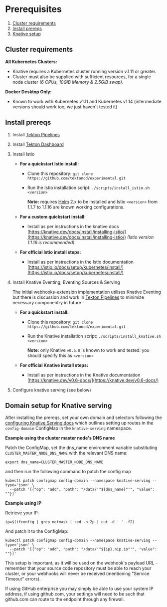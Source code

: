 # Prerequisites

1. [Cluster requirements](#cluster-requirements)
2. [Install prereqs](#install-prereqs)
3. [Knative setup](#domain-setup-for-knative-serving)

## Cluster requirements

**All Kubernetes Clusters:**

- Knative requires a Kubernetes cluster running version v.1.11 or greater.
- Cluster must also be supplied with sufficient resources, for a single node cluster _(6 CPUs, 10GiB Memory & 2.5GiB swap)_.

**Docker Desktop Only:**

- Known to work with Kubernetes v1.11 and Kubernetes v1.14 (intermediate versions should work too, we just haven't tested it)

## Install prereqs

1. Install [Tekton Pipelines](https://github.com/tektoncd/pipeline/blob/master/docs/install.md) 

2. Install [Tekton Dashboard](https://github.com/tektoncd/dashboard)

3. Install Istio

   - **For a quickstart Istio install:**
 
       - Clone this repository: `git clone https://github.com/tektoncd/experimental.git`
       - Run the Istio installation script: `./scripts/install_istio.sh <version>`

         **Note:** requires [Helm](https://helm.sh/docs/using_helm/#installing-helm) 2.x to be installed and Istio `<version>` from 1.1.7 to 1.1.16 are known working configurations.

   - **For a custom quickstart install:**

       - Install as per instructions in the knative docs [https://knative.dev/docs/install/installing-istio/](https://knative.dev/docs/install/installing-istio/) _(Istio version 1.1.16 is recommended)_

   - **For official Istio install steps:**

       - Install as per instructions in the Istio documentation [https://istio.io/docs/setup/kubernetes/install/](https://istio.io/docs/setup/kubernetes/install/)

4. Install Knative Eventing, Eventing Sources & Serving

    The initial webhooks-extension implementation utilises Knative Eventing but there is discussion and work in [Tekton Pipelines](https://github.com/tektoncd/pipeline) to minimize necessary componentry in future.

   - **For a quickstart install:**
   
       - Clone this repository: `git clone https://github.com/tektoncd/experimental.git`
       - Run the Knative installation script: `./scripts/install_knative.sh <version>` 
         
         **Note:** only Knative `v0.6.0` is known to work and tested: you should specify this as `<version>`

   - **For official Knative install steps:**
   
       - Install as per instructions in the Knative documentation [https://knative.dev/v0.6-docs/](https://knative.dev/v0.6-docs/)

5.  Configure knative serving (see below)  


## Domain setup for Knative serving

After installing the prereqs, set your own domain and selectors following the [configuring Knative Serving docs](https://github.com/knative/serving/blob/master/install/CONFIG.md) which outlines setting up routes in the `config-domain` ConfigMap in the `knative-serving` namespace.

**Example using the cluster master node's DNS name**

  Patch the ConfigMap, set the dns_name environment variable substituting `CLUSTER_MASTER_NODE_DNS_NAME` with the relevant DNS name:

    export dns_name=CLUSTER_MASTER_NODE_DNS_NAME

  and then run the following command to patch the config map

    kubectl patch configmap config-domain --namespace knative-serving --type='json' \
      --patch '[{"op": "add", "path": "/data/'"${dns_name}"'", "value": ""}]'


**Example using IP**

  Retrieve your IP:

    ip=$(ifconfig | grep netmask | sed -n 2p | cut -d ' ' -f2)

  And patch it to the ConfigMap:

    kubectl patch configmap config-domain --namespace knative-serving --type='json' \
      --patch '[{"op": "add", "path": "/data/'"${ip}.nip.io"'", "value": ""}]'


This setup is important, as it will be used on the webhook's payload URL - remember that your source code repository must be able to reach your cluster, or your webhooks will never be received (mentioning "Service Timeout" errors).

If using GitHub enterprise you may simply be able to use your system IP address, if using github.com, your settings will need to be such that github.com can route to the endpoint through any firewall.